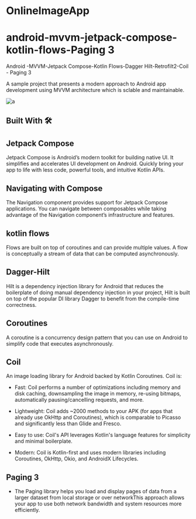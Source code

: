 # OnlineImageApp
# android-mvvm-jetpack-compose-kotlin-flows-Paging 3
Android -MVVM-Jetpack Compose-Kotlin Flows-Dagger Hilt-Retrofilt2-Coil  - Paging 3

A sample project that presents a modern approach to Android app development using MVVM architecture which is sclable and maintainable.

![a](https://user-images.githubusercontent.com/31374697/180829920-f2940a80-324d-4d92-aa39-0d107443bc9a.jpg)

## Built With 🛠

## Jetpack Compose
Jetpack Compose is Android’s modern toolkit for building native UI. It simplifies and accelerates UI development on Android. Quickly bring your app to life with less code, powerful tools, and intuitive Kotlin APIs.

## Navigating with Compose
The Navigation component provides support for Jetpack Compose applications. You can navigate between composables while taking advantage of the Navigation component’s infrastructure and features.


## kotlin flows
Flows are built on top of coroutines and can provide multiple values. A flow is conceptually a stream of data that can be computed asynchronously. 

## Dagger-Hilt
Hilt is a dependency injection library for Android that reduces the boilerplate of doing manual dependency injection in your project,
Hilt is built on top of the popular DI library Dagger to benefit from the compile-time correctness.

## Coroutines
A coroutine is a concurrency design pattern that you can use on Android to simplify code that executes asynchronously.

## Coil
An image loading library for Android backed by Kotlin Coroutines. Coil is:

- Fast:
Coil performs a number of optimizations including memory and disk caching, downsampling the image in memory, re-using bitmaps, automatically pausing/cancelling requests, and more.

- Lightweight:
Coil adds ~2000 methods to your APK (for apps that already use OkHttp and Coroutines), which is comparable to Picasso and significantly less than Glide and Fresco.

- Easy to use:
Coil's API leverages Kotlin's language features for simplicity and minimal boilerplate.

- Modern:
Coil is Kotlin-first and uses modern libraries including Coroutines, OkHttp, Okio, and AndroidX Lifecycles.
## Paging 3
- The Paging library helps you load and display pages of data from a larger dataset from local storage or over networkThis approach allows your app to use both network bandwidth and system resources more efficiently.
